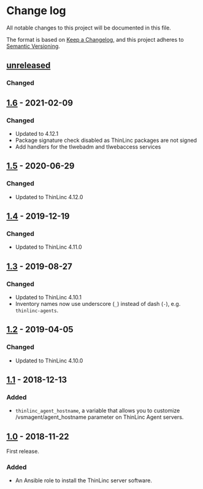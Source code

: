 # Change log

All notable changes to this project will be documented in this file.

The format is based on [Keep a Changelog](https://keepachangelog.com/en/1.0.0/),
and this project adheres to [Semantic Versioning](https://semver.org/spec/v2.0.0.html).

## [unreleased]

### Changed

## [1.6] - 2021-02-09

### Changed

- Updated to 4.12.1
- Package signature check disabled as ThinLinc packages are not signed
- Add handlers for the tlwebadm and tlwebaccess services

## [1.5] - 2020-06-29

### Changed

- Updated to ThinLinc 4.12.0

## [1.4] - 2019-12-19

### Changed

- Updated to ThinLinc 4.11.0

## [1.3] - 2019-08-27

### Changed

- Updated to ThinLinc 4.10.1
- Inventory names now use underscore (`_`) instead of dash (`-`),
  e.g. `thinlinc-agents`.

## [1.2] - 2019-04-05

### Changed

- Updated to ThinLinc 4.10.0

## [1.1] - 2018-12-13

### Added

- `thinlinc_agent_hostname`, a variable that allows you to customize
  /vsmagent/agent_hostname parameter on ThinLinc Agent servers.

## [1.0] - 2018-11-22

First release.

### Added

- An Ansible role to install the ThinLinc server software.

[unreleased]: https://github.com/cendio/ansible-role-thinlinc-server/compare/v1.6...HEAD
[1.6]: https://github.com/cendio/ansible-role-thinlinc-server/compare/v1.5...v1.6
[1.5]: https://github.com/cendio/ansible-role-thinlinc-server/compare/v1.4...v1.5
[1.4]: https://github.com/cendio/ansible-role-thinlinc-server/compare/v1.3...v1.4
[1.3]: https://github.com/cendio/ansible-role-thinlinc-server/compare/v1.2...v1.3
[1.2]: https://github.com/cendio/ansible-role-thinlinc-server/compare/v1.1...v1.2
[1.1]: https://github.com/cendio/ansible-role-thinlinc-server/compare/v1.0...v1.1
[1.0]: https://github.com/cendio/ansible-role-thinlinc-server/compare/...v1.0
